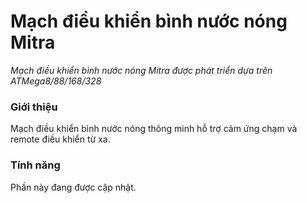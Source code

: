# Mạch điều khiển bình nước nóng Mitra
*Mạch điều khiển bình nước nóng Mitra được phát triển dựa trên ATMega8/88/168/328*

### Giới thiệu
Mạch điều khiển bình nước nóng thông minh hỗ trợ cảm ứng chạm và remote điều khiển từ xa.

### Tính năng
Phần này đang được cập nhật.
